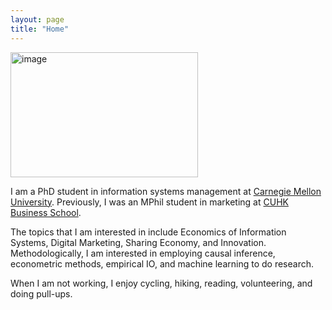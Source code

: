 ```yaml
---
layout: page
title: "Home"
---
```


 <img src="[assets/JingweiDaiPic2InPNGFormat.png]" width = "300" height = "200" alt="image" align=center />
 
 
I am a PhD student in information systems management at [Carnegie Mellon University](https://www.cmu.edu/). Previously, I was an MPhil student in marketing at [CUHK Business School](https://www.bschool.cuhk.edu.hk/).

The topics that I am interested in include Economics of Information Systems, Digital Marketing, Sharing Economy, and Innovation. Methodologically, I am interested in employing causal inference, econometric methods, empirical IO, and machine learning to do research.

When I am not working, I enjoy cycling, hiking, reading, volunteering, and doing pull-ups.
